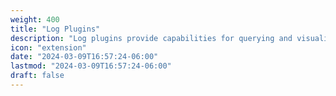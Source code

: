 ```yaml
---
weight: 400
title: "Log Plugins"
description: "Log plugins provide capabilities for querying and visualizing logs."
icon: "extension"
date: "2024-03-09T16:57:24-06:00"
lastmod: "2024-03-09T16:57:24-06:00"
draft: false
---
```


